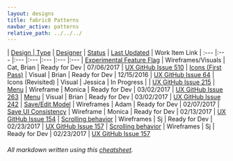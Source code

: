```yaml
---
layout: designs
title: fabric8 Patterns
navbar_active: patterns
relative_path: ../../../
---
```


| <a href="javascript:SortTable(0);" id="designTableTitle" class="sort">Design | <a href="javascript:SortTable(1);" id="designTableType" class="sort">Type</a> | <a href="javascript:SortTable(2);" id="designTableDesigner" class="sort">Designer</a> | <a href="javascript:SortTable(3);" id="designTableStatus" class="sort">Status<a/> | <a href="javascript:SortTable(4, 'D', 'mdy');" id="designTableUpdate" class="sort">Last Updated</a> | <span id="designTableWILinks">Work Item Link</span>
| :---                                                                                      |:---                |:---           |:---               |:---               |:---                                                                         |:---
| [Experimental Feature Flag](https://redhat.invisionapp.com/share/STCE3Y04F)               | Wireframes/Visuals | Cat, Brian    | Ready for Dev     | 07/06/2017        | [UX GitHub Issue 510](https://github.com/fabric8-ui/fabric8-ux/issues/510)
| [Icons (First Pass)](https://redhat.invisionapp.com/share/2F9N0A7WN)                      | Visual             | Brian         | Ready for Dev     | 12/15/2016        | [UX GitHub Issue 64](https://github.com/fabric8-ui/fabric8-ux/issues/64)
| Icons (Revisited)                                                                         | Visual             | Jessica       | In Progress       |                   | [UX GitHub Issue 215](https://github.com/fabric8-ui/fabric8-ux/issues/215)
| [Menu](https://redhat.invisionapp.com/share/WB8FNVPYE)                                    | Wireframe          | Monica        | Ready for Dev     | 03/02/2017        | [UX GitHub Issue 263](https://github.com/fabric8-ui/fabric8-ux/issues/263)
| [Menu](https://redhat.invisionapp.com/share/WB8FNVPYE)                                    | Visual             | Brian         | Ready for Dev     | 03/02/2017        | [UX GitHub Issue 242](https://github.com/fabric8-ui/fabric8-ux/issues/242)
| [Save/Edit Model](https://redhat.invisionapp.com/share/UAACVQ7XT)                         | Wireframes         | Adam          | Ready for Dev     | 02/07/2017
| [Save UI Consistency](https://redhat.invisionapp.com/share/4JAEVK23G)                     | Wireframe          | Monica        | Ready for Dev     | 02/13/2017        | [UX GitHub Issue 154](https://github.com/fabric8-ui/fabric8-ux/issues/154)
| [Scrolling behavior](https://redhat.invisionapp.com/share/QMAK3BLYP)                      | Wireframes         | Sj            | Ready for Dev     | 02/23/2017        | [UX GitHub Issue 157](https://github.com/fabric8-ui/fabric8-ux/issues/157)
| [Scrolling behavior](https://redhat.invisionapp.com/share/QMAK3BLYP)                      | Wireframes         | Sj            | Ready for Dev     | 02/23/2017        | [UX GitHub Issue 157](https://github.com/fabric8-ui/fabric8-ux/issues/157)


###### All markdown written using this [cheatsheet](https://github.com/adam-p/markdown-here/wiki/Markdown-Cheatsheet).
